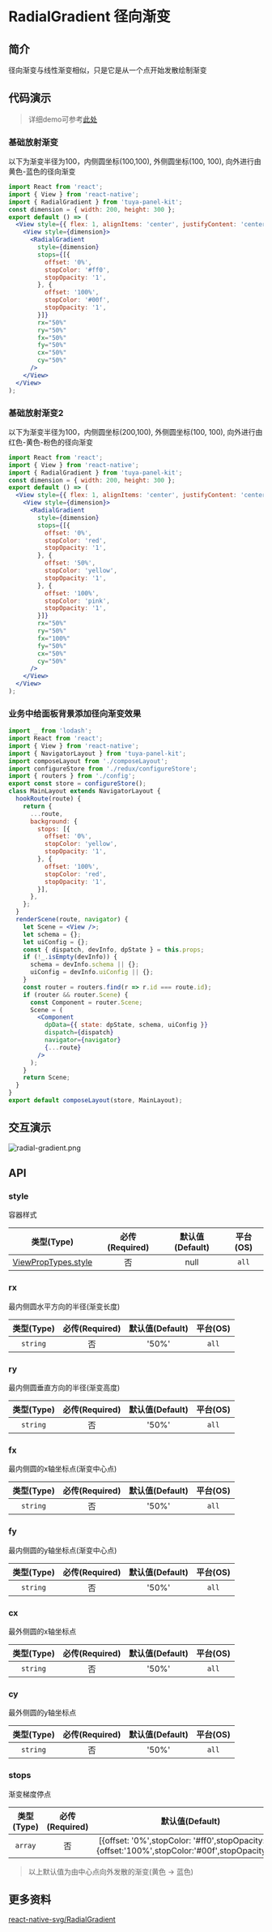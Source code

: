 # RadialGradient 径向渐变

<a name="e05dce83"></a>
## 简介

径向渐变与线性渐变相似，只是它是从一个点开始发散绘制渐变

<a name="da441097"></a>
## 代码演示

> 详细demo可参考[此处](https://github.com/tuya/tuya-panel-kit/tree/master/example/src/scenes)

<a name="70a9d973"></a>
### 基础放射渐变

以下为渐变半径为100，内侧圆坐标(100,100), 外侧圆坐标(100, 100), 向外进行由黄色-蓝色的径向渐变

```jsx
import React from 'react';
import { View } from 'react-native';
import { RadialGradient } from 'tuya-panel-kit';
const dimension = { width: 200, height: 300 };
export default () => (
  <View style={{ flex: 1, alignItems: 'center', justifyContent: 'center' }}>
    <View style={dimension}>
      <RadialGradient
        style={dimension}
        stops={[{
          offset: '0%',
          stopColor: '#ff0',
          stopOpacity: '1',
        }, {
          offset: '100%',
          stopColor: '#00f',
          stopOpacity: '1',
        }]}
        rx="50%"
        ry="50%"
        fx="50%"
        fy="50%"
        cx="50%"
        cy="50%"
      />
    </View>
  </View>
);
```

<a name="e3EGZ"></a>
### 基础放射渐变2

以下为渐变半径为100，内侧圆坐标(200,100), 外侧圆坐标(100, 100), 向外进行由红色-黄色-粉色的径向渐变

```jsx
import React from 'react';
import { View } from 'react-native';
import { RadialGradient } from 'tuya-panel-kit';
const dimension = { width: 200, height: 300 };
export default () => (
  <View style={{ flex: 1, alignItems: 'center', justifyContent: 'center' }}>
    <View style={dimension}>
      <RadialGradient
        style={dimension}
        stops={[{
          offset: '0%',
          stopColor: 'red',
          stopOpacity: '1',
        }, {
          offset: '50%',
          stopColor: 'yellow',
          stopOpacity: '1',
        }, {
          offset: '100%',
          stopColor: 'pink',
          stopOpacity: '1',
        }]}
        rx="50%"
        ry="50%"
        fx="100%"
        fy="50%"
        cx="50%"
        cy="50%"
      />
    </View>
  </View>
);
```


<a name="UI29I"></a>
### 业务中给面板背景添加径向渐变效果

```jsx
import _ from 'lodash';
import React from 'react';
import { View } from 'react-native';
import { NavigatorLayout } from 'tuya-panel-kit';
import composeLayout from './composeLayout';
import configureStore from './redux/configureStore';
import { routers } from './config';
export const store = configureStore();
class MainLayout extends NavigatorLayout {
  hookRoute(route) {
    return {
      ...route,
      background: {
        stops: [{
          offset: '0%',
          stopColor: 'yellow',
          stopOpacity: '1',
        }, {
          offset: '100%',
          stopColor: 'red',
          stopOpacity: '1',
        }],
      },
    };
  }
  renderScene(route, navigator) {
    let Scene = <View />;
    let schema = {};
    let uiConfig = {};
    const { dispatch, devInfo, dpState } = this.props;
    if (!_.isEmpty(devInfo)) {
      schema = devInfo.schema || {};
      uiConfig = devInfo.uiConfig || {};
    }
    const router = routers.find(r => r.id === route.id);
    if (router && router.Scene) {
      const Component = router.Scene;
      Scene = (
        <Component
          dpData={{ state: dpState, schema, uiConfig }}
          dispatch={dispatch}
          navigator={navigator}
          {...route}
        />
      );
    }
    return Scene;
  }
}
export default composeLayout(store, MainLayout);
```

## 交互演示

![radial-gradient.png](https://airtake-public-data.oss-cn-hangzhou.aliyuncs.com/fe-static/tuya-docs/c7a1dc7c-835d-4d98-acd1-24b9a495b67d.gif)



<a name="API"></a>
## API

<a name="style"></a>
### style

容器样式

| 类型(Type) | 必传(Required) | 默认值(Default) | 平台(OS) |
| :---: | :---: | :---: | :---: |
| [ViewPropTypes.style](https://facebook.github.io/react-native/docs/style) | 否 | null | `all` |


<a name="rx"></a>
### rx

最内侧圆水平方向的半径(渐变长度)

| 类型(Type) | 必传(Required) | 默认值(Default) | 平台(OS) |
| :---: | :---: | :---: | :---: |
| `string` | 否 | '50%' | `all` |


<a name="ry"></a>
### ry

最内侧圆垂直方向的半径(渐变高度)

| 类型(Type) | 必传(Required) | 默认值(Default) | 平台(OS) |
| :---: | :---: | :---: | :---: |
| `string` | 否 | '50%' | `all` |


<a name="fx"></a>
### fx

最内侧圆的x轴坐标点(渐变中心点)

| 类型(Type) | 必传(Required) | 默认值(Default) | 平台(OS) |
| :---: | :---: | :---: | :---: |
| `string` | 否 | '50%' | `all` |


<a name="fy"></a>
### fy

最内侧圆的y轴坐标点(渐变中心点)

| 类型(Type) | 必传(Required) | 默认值(Default) | 平台(OS) |
| :---: | :---: | :---: | :---: |
| `string` | 否 | '50%' | `all` |


<a name="cx"></a>
### cx

最外侧圆的x轴坐标点

| 类型(Type) | 必传(Required) | 默认值(Default) | 平台(OS) |
| :---: | :---: | :---: | :---: |
| `string` | 否 | '50%' | `all` |


<a name="cy"></a>
### cy

最外侧圆的y轴坐标点

| 类型(Type) | 必传(Required) | 默认值(Default) | 平台(OS) |
| :---: | :---: | :---: | :---: |
| `string` | 否 | '50%' | `all` |


<a name="stops"></a>
### stops

渐变梯度停点

| 类型(Type) | 必传(Required) | 默认值(Default) | 平台(OS) |
| :---: | :---: | :---: | :---: |
| `array` | 否 | [{offset: '0%',stopColor: '#ff0',stopOpacity: '1'},{offset:'100%',stopColor:'#00f',stopOpacity:'1'}] | `all` |


> 以上默认值为由中心点向外发散的渐变(黄色 -> 蓝色)


<a name="0169e326"></a>
## 更多资料

[react-native-svg/RadialGradient](https://github.com/react-native-community/react-native-svg#radialgradient)

